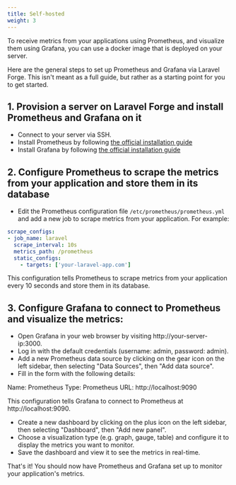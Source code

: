 ```yaml
---
title: Self-hosted
weight: 3
---
```


To receive metrics from your applications using Prometheus, and visualize them using Grafana, you can use a docker image that is deployed on your server.

Here are the general steps to set up Prometheus and Grafana via Laravel Forge. This isn't meant as a full guide, but rather as a starting point for you to get started.

## 1. Provision a server on Laravel Forge and install Prometheus and Grafana on it
- Connect to your server via SSH.
- Install Prometheus by following [the official installation guide](https://prometheus.io/docs/prometheus/latest/installation/)
- Install Grafana by following [the official installation guide](https://grafana.com/docs/grafana/latest/installation/)

## 2. Configure Prometheus to scrape the metrics from your application and store them in its database
- Edit the Prometheus configuration file `/etc/prometheus/prometheus.yml` and add a new job to scrape metrics from your application. For example:

```yaml
scrape_configs:
- job_name: laravel
  scrape_interval: 10s
  metrics_path: /prometheus
  static_configs:
    - targets: ['your-laravel-app.com']
```

This configuration tells Prometheus to scrape metrics from your application every 10 seconds and store them in its database.

## 3. Configure Grafana to connect to Prometheus and visualize the metrics:
- Open Grafana in your web browser by visiting http://your-server-ip:3000.
- Log in with the default credentials (username: admin, password: admin).
- Add a new Prometheus data source by clicking on the gear icon on the left sidebar, then selecting "Data Sources", then "Add data source".
- Fill in the form with the following details:

Name: Prometheus
Type: Prometheus
URL: http://localhost:9090

This configuration tells Grafana to connect to Prometheus at http://localhost:9090.

- Create a new dashboard by clicking on the plus icon on the left sidebar, then selecting "Dashboard", then "Add new panel".
- Choose a visualization type (e.g. graph, gauge, table) and configure it to display the metrics you want to monitor.
- Save the dashboard and view it to see the metrics in real-time.

That's it! You should now have Prometheus and Grafana set up to monitor your application's metrics.
